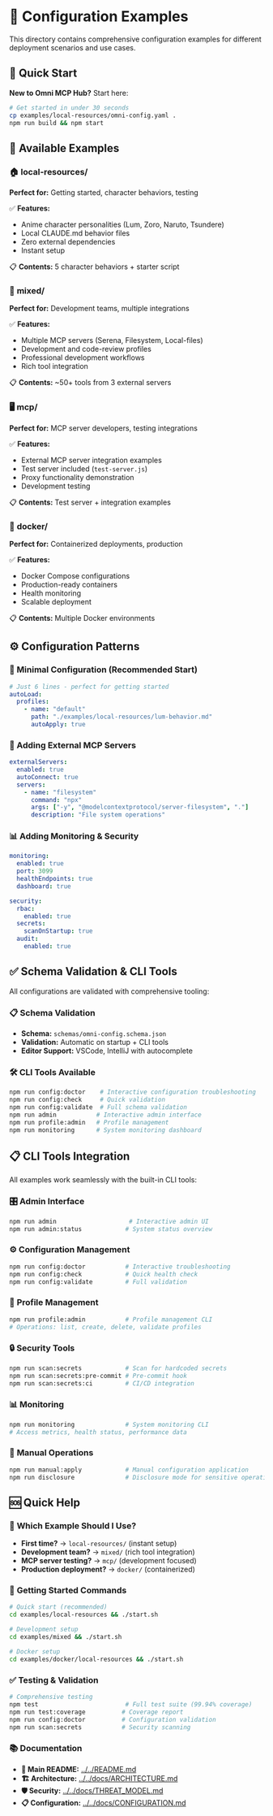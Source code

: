 # 🎯 Configuration Examples

This directory contains comprehensive configuration examples for different deployment scenarios and use cases.

## 🚀 Quick Start

**New to Omni MCP Hub?** Start here:

```bash
# Get started in under 30 seconds
cp examples/local-resources/omni-config.yaml .
npm run build && npm start
```

## 📁 Available Examples

### 🏠 **local-resources/** 
**Perfect for:** Getting started, character behaviors, testing

✅ **Features:**
- Anime character personalities (Lum, Zoro, Naruto, Tsundere)
- Local CLAUDE.md behavior files
- Zero external dependencies
- Instant setup

📋 **Contents:** 5 character behaviors + starter script

### 🔄 **mixed/** 
**Perfect for:** Development teams, multiple integrations

✅ **Features:**
- Multiple MCP servers (Serena, Filesystem, Local-files)
- Development and code-review profiles
- Professional development workflows
- Rich tool integration

📋 **Contents:** ~50+ tools from 3 external servers

### 🖥️ **mcp/** 
**Perfect for:** MCP server developers, testing integrations

✅ **Features:**
- External MCP server integration examples
- Test server included (`test-server.js`)
- Proxy functionality demonstration
- Development testing

📋 **Contents:** Test server + integration examples

### 🐳 **docker/** 
**Perfect for:** Containerized deployments, production

✅ **Features:**
- Docker Compose configurations
- Production-ready containers
- Health monitoring
- Scalable deployment

📋 **Contents:** Multiple Docker environments

## ⚙️ Configuration Patterns

### 🎯 Minimal Configuration (Recommended Start)
```yaml
# Just 6 lines - perfect for getting started
autoLoad:
  profiles:
    - name: "default"
      path: "./examples/local-resources/lum-behavior.md"
      autoApply: true
```

### 🔄 Adding External MCP Servers
```yaml
externalServers:
  enabled: true
  autoConnect: true
  servers:
    - name: "filesystem"
      command: "npx"
      args: ["-y", "@modelcontextprotocol/server-filesystem", "."]
      description: "File system operations"
```

### 📊 Adding Monitoring & Security
```yaml
monitoring:
  enabled: true
  port: 3099
  healthEndpoints: true
  dashboard: true

security:
  rbac:
    enabled: true
  secrets:
    scanOnStartup: true
  audit:
    enabled: true
```

## ✅ Schema Validation & CLI Tools

All configurations are validated with comprehensive tooling:

### 📋 **Schema Validation**
- **Schema:** `schemas/omni-config.schema.json`
- **Validation:** Automatic on startup + CLI tools
- **Editor Support:** VSCode, IntelliJ with autocomplete

### 🛠️ **CLI Tools Available**
```bash
npm run config:doctor    # Interactive configuration troubleshooting
npm run config:check     # Quick validation
npm run config:validate  # Full schema validation
npm run admin           # Interactive admin interface
npm run profile:admin   # Profile management
npm run monitoring      # System monitoring dashboard
```

## 📋 CLI Tools Integration

All examples work seamlessly with the built-in CLI tools:

### 🎛️ **Admin Interface**
```bash
npm run admin                    # Interactive admin UI
npm run admin:status            # System status overview
```

### ⚙️ **Configuration Management**
```bash
npm run config:doctor           # Interactive troubleshooting
npm run config:check            # Quick health check
npm run config:validate         # Full validation
```

### 👤 **Profile Management**
```bash
npm run profile:admin           # Profile management CLI
# Operations: list, create, delete, validate profiles
```

### 🔒 **Security Tools**
```bash
npm run scan:secrets            # Scan for hardcoded secrets
npm run scan:secrets:pre-commit # Pre-commit hook
npm run scan:secrets:ci         # CI/CD integration
```

### 📊 **Monitoring**
```bash
npm run monitoring              # System monitoring CLI
# Access metrics, health status, performance data
```

### 🔧 **Manual Operations**
```bash
npm run manual:apply            # Manual configuration application
npm run disclosure              # Disclosure mode for sensitive operations
```

## 🆘 Quick Help

### 🎯 **Which Example Should I Use?**
- **First time?** → `local-resources/` (instant setup)
- **Development team?** → `mixed/` (rich tool integration)
- **MCP server testing?** → `mcp/` (development focused)
- **Production deployment?** → `docker/` (containerized)

### 🚀 **Getting Started Commands**
```bash
# Quick start (recommended)
cd examples/local-resources && ./start.sh

# Development setup
cd examples/mixed && ./start.sh

# Docker setup
cd examples/docker/local-resources && ./start.sh
```

### ✅ **Testing & Validation**
```bash
# Comprehensive testing
npm test                        # Full test suite (99.94% coverage)
npm run test:coverage          # Coverage report
npm run config:doctor          # Configuration validation
npm run scan:secrets           # Security scanning
```

### 📚 **Documentation**
- **📖 Main README:** [../../README.md](../../README.md)
- **🏗️ Architecture:** [../../docs/ARCHITECTURE.md](../../docs/ARCHITECTURE.md)
- **🛡️ Security:** [../../docs/THREAT_MODEL.md](../../docs/THREAT_MODEL.md)
- **📋 Configuration:** [../../docs/CONFIGURATION.md](../../docs/CONFIGURATION.md)